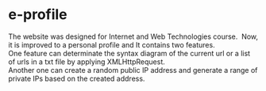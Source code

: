 # e-profile

The website was designed for Internet and Web Technologies course.  Now, it is improved to a personal profile and It contains two features. <br>
One feature can determinate the syntax diagram of the current url or a list of urls in a txt file by applying XMLHttpRequest. <br> 
Another one can create a random public IP address and generate a range of private IPs based on the created address.<br>
